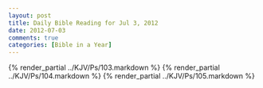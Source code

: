 ```yaml
---
layout: post
title: Daily Bible Reading for Jul 3, 2012
date: 2012-07-03
comments: true
categories: [Bible in a Year]
---
```

{% render_partial ../KJV/Ps/103.markdown %}
{% render_partial ../KJV/Ps/104.markdown %}
{% render_partial ../KJV/Ps/105.markdown %}

